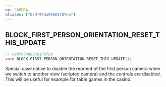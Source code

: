 ```yaml
---
ns: CAMERA
aliases: ["0x9f97da93681f87ea"]
---
```

## BLOCK_FIRST_PERSON_ORIENTATION_RESET_THIS_UPDATE

```c
// 0x9F97DA93681F87EA
void BLOCK_FIRST_PERSON_ORIENTATION_RESET_THIS_UPDATE();
```

Special case native to disable the reorient of the first person camera when we switch to another view (scripted camera) and the controls are disabled. This will be useful for example for table games in the casino.

